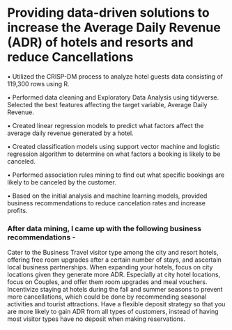 # Providing data-driven solutions to increase the Average Daily Revenue (ADR) of hotels and resorts and reduce Cancellations


• Utilized the CRISP-DM process to analyze hotel guests data consisting of 119,300 rows using R.

• Performed data cleaning and Exploratory Data Analysis using tidyverse. Selected the best features affecting the target variable, Average Daily Revenue.

• Created linear regression models to predict what factors affect the average daily revenue generated by a hotel.

• Created classification models using support vector machine and logistic regression algorithm to determine on what factors a booking is likely to be canceled.

• Performed association rules mining to find out what specific bookings are likely to be canceled by the customer.

• Based on the initial analysis and machine learning models, provided business recommendations to reduce cancelation rates and increase profits.

### After data mining, I came up with the following business recommendations - 

Cater to the Business Travel visitor type among the city and resort hotels, offering free room upgrades after a certain number of stays, and ascertain local business partnerships.
When expanding your hotels, focus on city locations given they generate more ADR.
Especially at city hotel locations, focus on Couples, and offer them room upgrades and meal vouchers.
Incentivize staying at hotels during the fall and summer seasons to prevent more cancellations, which could be done by recommending seasonal activities and tourist attractions.
Have a flexible deposit strategy so that you are more likely to gain ADR from all types of customers, instead of having most visitor types have no deposit when making reservations.

